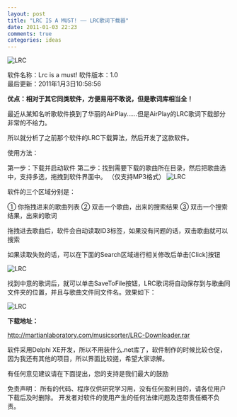 ```yaml
---
layout: post
title: "LRC IS A MUST! —— LRC歌词下载器"
date: 2011-01-03 22:23
comments: true
categories: ideas
---
```

![LRC](http://i.imgur.com/dP4p5.png)

软件名称：Lrc is a must! 
软件版本：1.0   
最后更新：2011年1月3日10:58:56

**优点：相对于其它同类软件，方便易用不敢说，但是歌词库相当全！**

<!-- more -->

最近从某知名听歌软件换到了华丽的AirPlay……但是AirPlay的LRC歌词下载部分非常的不给力。

所以就分析了之前那个软件的LRC下载算法，然后开发了这款软件。

使用方法：

第一步：下载并启动软件 
第二步：找到需要下载的歌曲所在目录，然后把歌曲选中，支持多选，拖拽到软件界面中。 
（仅支持MP3格式） 
![LRC](http://i.imgur.com/nHnab.png)

软件的三个区域分别是：

① 你拖拽进来的歌曲列表 
② 双击一个歌曲，出来的搜索结果 
③ 双击一个搜索结果，出来的歌词

拖拽进去歌曲后，软件会自动读取ID3标签，如果没有问题的话，双击歌曲就可以搜索

如果读取失败的话，可以在下面的Search区域进行相关修改后单击[Click]按钮

![LRC](http://i.imgur.com/zxhW0.png)

找到中意的歌词后，就可以单击SaveToFile按钮，LRC歌词将自动保存到与歌曲同文件夹的位置，并且与歌曲文件同文件名。效果如下：

![LRC](http://i.imgur.com/dtSjW.png)

**下载地址：**

<http://martianlaboratory.com/musicsorter/LRC-Downloader.rar>

软件采用Delphi XE开发，所以不用装什么.net库了，软件制作的时候比较仓促，因为我还有其他的项目，所以界面比较搓，希望大家谅解。

有任何意见建议请在下面提出，您的支持是我们最大的鼓励

免责声明：
所有的代码、程序仅供研究学习用，没有任何盈利目的，请各位用户下载后及时删除。 
开发者对软件的使用产生的任何法律问题及连带责任概不负责。